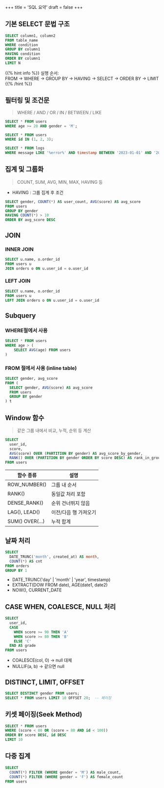 +++
title = 'SQL 요약'
draft = false
+++
## 기본 SELECT 문법 구조
```sql
SELECT column1, column2
FROM table_name
WHERE condition
GROUP BY column1
HAVING condition
ORDER BY column1
LIMIT N
```
{{% hint info %}}
실행 순서:  
FROM → WHERE → GROUP BY → HAVING → SELECT → ORDER BY → LIMIT
{{% /hint %}}

## 필터링 및 조건문
> WHERE / AND / OR / IN / BETWEEN / LIKE

```sql
SELECT * FROM users
WHERE age >= 20 AND gender = 'M';

SELECT * FROM users
WHERE id IN (1, 2, 3);

SELECT * FROM logs
WHERE message LIKE '%error%' AND timestamp BETWEEN '2023-01-01' AND '2023-12-31';
```

## 집계 및 그룹화
> COUNT, SUM, AVG, MIN, MAX, HAVING 등
- HAVING : 그룹 집계 후 조건
```sql
SELECT gender, COUNT(*) AS user_count, AVG(score) AS avg_score
FROM users
GROUP BY gender
HAVING COUNT(*) > 10
ORDER BY avg_score DESC
```

## JOIN
### INNER JOIN
```sql
SELECT u.name, o.order_id
FROM users u
JOIN orders o ON u.user_id = o.user_id
```
### LEFT JOIN
```sql
SELECT u.name, o.order_id
FROM users u
LEFT JOIN orders o ON u.user_id = o.user_id
```

## Subquery
### WHERE절에서 사용
```sql
SELECT * FROM users
WHERE age > (
    SELECT AVG(age) FROM users
)
```
### FROM 절에서 사용 (inline table)
```sql
SELECT gender, avg_score
FROM (
  SELECT gender, AVG(score) AS avg_score
  FROM users
  GROUP BY gender
) t
```

## Window 함수
> 같은 그룹 내에서 비교, 누적, 순위 등 계산
```sql
SELECT
  user_id,
  score,
  AVG(score) OVER (PARTITION BY gender) AS avg_score_by_gender,
  RANK() OVER (PARTITION BY gender ORDER BY score DESC) AS rank_in_group
FROM users
```

함수 종류 | 설명
-|-
ROW_NUMBER() | 그룹 내 순서
RANK() | 동일값 처리 포함
DENSE_RANK() | 순위 건너뛰지 않음
LAG(), LEAD() | 이전/다음 행 가져오기
SUM() OVER(...) | 누적 합계

## 날짜 처리
```sql
SELECT
  DATE_TRUNC('month', created_at) AS month,
  COUNT(*) AS cnt
FROM orders
GROUP BY 1
```
- DATE_TRUNC('day' | 'month' | 'year', timestamp)
- EXTRACT(DOW FROM date), AGE(date1, date2)
- NOW(), CURRENT_DATE

## CASE WHEN, COALESCE, NULL 처리
```sql
SELECT
  user_id,
  CASE
    WHEN score >= 90 THEN 'A'
    WHEN score >= 80 THEN 'B'
    ELSE 'C'
  END AS grade
FROM users
```
- COALESCE(col, 0) -> null 대체
- NULLIF(a, b) -> 같으면 null

## DISTINCT, LIMIT, OFFSET
```sql
SELECT DISTINCT gender FROM users;
SELECT * FROM users LIMIT 10 OFFSET 20;  -- 페이징
```

## 키셋 페이징(Seek Method)
```sql
SELECT * FROM users
WHERE (score < 80 OR (score = 80 AND id < 100))
ORDER BY score DESC, id DESC
LIMIT 10
```

## 다중 집계
```sql
SELECT
  COUNT(*) FILTER (WHERE gender = 'M') AS male_count,
  COUNT(*) FILTER (WHERE gender = 'F') AS female_count
FROM users
```